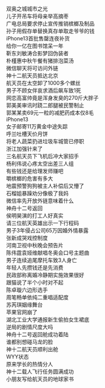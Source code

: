 双奥之城城市之光  
儿子开吊车将母亲举高摘枣  
广电总局要求停止宣传推销槟榔及制品  
孙子用假存单替换真存单取走爷爷的钱  
iPhone13首批售罄连夜补货  
给你一亿在图书馆呆一年  
靳东刘敏涛合影梦回伪装者  
朴槿惠中秋午餐有猪排泡菜汤  
微信聊天将可访问外链  
神十二航天员抵达北京  
航天员在太空卸了1000多个螺丝  
男子不顾女伴哀求酒后飙车致1死  
网恋高富帅竟是浑身发臭的270斤大胖子  
郭美美审讯时跷二郎腿被民警制止  
郭某某卖69元一粒的减肥药成本仅8毛  
iPhone13  
女子邮寄11万黄金中途失踪  
呼兰吐槽天价月饼  
将老人蔬菜扔进垃圾车城管已停职  
浙江加强针来了  
三名航天员下飞机后冲大家招手  
杨利伟说心疼太空出差三人组  
有些钱还是给理发师赚吧  
嚼槟榔的危害有多大  
地震预警狗狗被主人补偿后又懵了  
石榴姐暴躁劝分像极了我妈  
微信率先开放外链意味着什么  
神舟十二号返回  
侯明昊演的打工人好真实  
请三位航天英雄出示一下行程码  
男子3年侵占公司65万因婚外情暴露  
张新成哭戏控制度  
河南卫视中秋晚会预告片  
陈伟霆袁娅维献唱冬奥会口号主题曲  
男子连续追尾摩托车致3人身亡  
年轻人先攒钱还是先消费  
民政部称离婚冷静期实施效果很好  
跟猫说了半个小时对不起  
陈卓璇六边形选手  
周笔畅单依纯二重唱适配度  
苏芮琪姻缘舞台  
苹果官网崩了  
湖北工业大学通报新生偷拍女生裙底  
逆局的剧情尺度大吗  
神舟十二号返回舱成功着陆  
谁都别想碰马龙的脸  
神十二航天员顺利出舱  
WYY状态  
原来学长的热情分人  
神十二载人飞行任务圆满成功  
小朋友写给航天员的地球家书  
